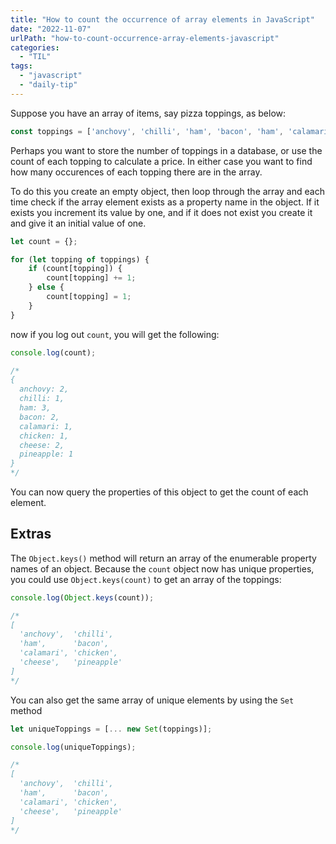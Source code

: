 ```yaml
---
title: "How to count the occurrence of array elements in JavaScript"
date: "2022-11-07"
urlPath: "how-to-count-occurrence-array-elements-javascript"
categories: 
  - "TIL"
tags: 
  - "javascript"
  - "daily-tip"
---
```


Suppose you have an array of items, say pizza toppings, as below:

```javascript
const toppings = ['anchovy', 'chilli', 'ham', 'bacon', 'ham', 'calamari', 'bacon', 'chicken', 'cheese', 'pineapple', 'ham', 'anchovy', 'cheese']
```

Perhaps you want to store the number of toppings in a database, or use the count of each topping to calculate a price. In either case you want to find how many occurences of each topping there are in the array.

To do this you create an empty object, then loop through the array and each time check if the array element exists as a property name in the object. If it exists you increment its value by one, and if it does not exist you create it and give it an initial value of one.

```javascript
let count = {};

for (let topping of toppings) {
	if (count[topping]) {
		count[topping] += 1;
	} else {
		count[topping] = 1;
	}
}
```

now  if you log out `count`, you will get the following:

```javascript
console.log(count);

/*
{
  anchovy: 2,
  chilli: 1,
  ham: 3,
  bacon: 2,
  calamari: 1,
  chicken: 1,
  cheese: 2,
  pineapple: 1
}
*/
```

You can now query the properties of this object to get the count of each element.

## Extras

The `Object.keys()` method will return an array of the enumerable property names of an object. Because the `count` object now has unique properties, you could use `Object.keys(count)` to get an array of the toppings:

```javascript
console.log(Object.keys(count));

/*
[
  'anchovy',  'chilli',
  'ham',      'bacon',
  'calamari', 'chicken',
  'cheese',   'pineapple'
]
*/
```

You can also get the same array of unique elements by using the `Set` method

```javascript
let uniqueToppings = [... new Set(toppings)];

console.log(uniqueToppings);

/*
[
  'anchovy',  'chilli',
  'ham',      'bacon',
  'calamari', 'chicken',
  'cheese',   'pineapple'
]
*/
